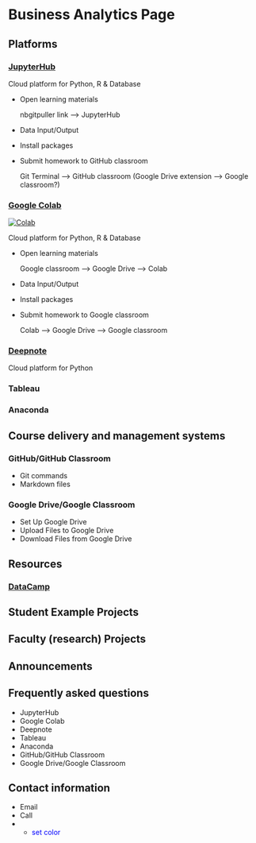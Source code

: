 # Business Analytics Page

## Platforms
 
### [JupyterHub](https://ba-lab.fairfield.edu)
Cloud platform for  Python, R & Database
+ Open learning materials 
    
    nbgitpuller link --> JupyterHub
+ Data Input/Output
+ Install packages
+ Submit homework to GitHub classroom 

   Git Terminal --> GitHub classroom
   (Google Drive extension --> Google classroom?)

### [Google Colab](http://colab.research.google.com)
[![Colab](https://colab.research.google.com/assets/colab-badge.svg)](https://colab.research.google.com/notebooks/intro.ipynb#scrollTo=GJBs_flRovLc)

Cloud platform for Python, R & Database
+ Open learning materials 

   Google classroom --> Google Drive --> Colab
+ Data Input/Output
+ Install packages
+ Submit homework to Google classroom 

   Colab --> Google Drive --> Google classroom

### [Deepnote](http://www.deepnote.com/)
Cloud platform for Python

### Tableau

### Anaconda

## Course delivery and management systems

### GitHub/GitHub Classroom
+ Git commands
+ Markdown files

### Google Drive/Google Classroom
+ Set Up Google Drive
+ Upload Files to Google Drive
+ Download Files from Google Drive

## Resources

### [DataCamp](https://www.datacamp.com)

## Student Example Projects

## Faculty (research) Projects

## Announcements

## Frequently asked questions
+ JupyterHub
+ Google Colab
+ Deepnote
+ Tableau
+ Anaconda
+ GitHub/GitHub Classroom
+ Google Drive/Google Classroom
## Contact information
+ Email
+ Call
+ - <span style="color:blue"> set color </span>
